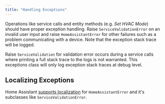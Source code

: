 ```yaml
---
title: "Handling Exceptions"
---
```





Operations like service calls and entity methods (e.g. *Set HVAC Mode*) should have proper exception handling. Raise `ServiceValidationError` on an invalid user input and raise `HomeAssistantError` for other failures such as a problem communicating with a device. Note that the exception stack trace will be logged.

Raise `ServiceValidation` for validation error occurs during a service calls where printing a full stack trace to the logs is not warranted. This exceptions class will only log exception stack traces at debug level.

## Localizing Exceptions

Home Assistant [supports localization](/docs/internationalization/core/#exceptions) for `HomeAssistantError` and it's subclasses like `ServiceValidationError`.
